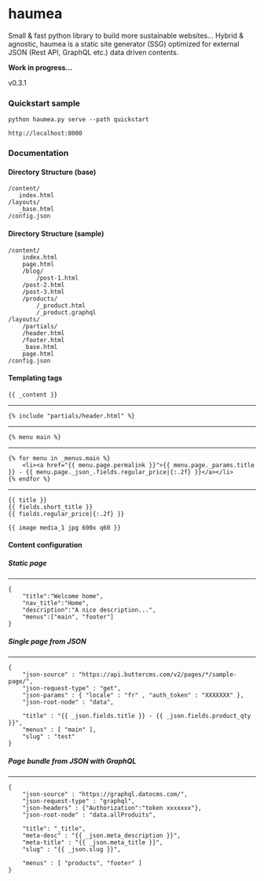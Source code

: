 # haumea
Small &amp; fast python library to build more sustainable websites... 
Hybrid & agnostic, haumea is a static site generator (SSG) optimized for external JSON (Rest API, GraphQL etc.) data driven contents. 

**Work in progress...**

v0.3.1

### Quickstart sample

	python haumea.py serve --path quickstart

	http://localhost:8000

### Documentation 

#### Directory Structure (base)

	/content/
	   index.html
	/layouts/
	   _base.html
	/config.json


#### Directory Structure (sample)


	/content/
	    index.html
	    page.html
	    /blog/              
	        /post-1.html   
		/post-2.html   
		/post-3.html   
	    /products/        
			/_product.html 
			/_product.graphql
	/layouts/
	    /partials/
		/header.html
		/footer.html
	    _base.html
	    page.html
	/config.json


#### Templating tags

	{{ _content }}
------------
	{% include "partials/header.html" %}
------------
	{% menu main %}
------------
	{% for menu in _menus.main %}
	    <li><a href="{{ menu.page.permalink }}">{{ menu.page._params.title }} - {{ menu.page._json_.fields.regular_price|{:.2f} }}</a></li>
	{% endfor %}
------------
	{{ title }}
	{{ fields.short_title }}
	{{ fields.regular_price|{:.2f} }}

	{{ image media_1 jpg 600x q60 }}

#### Content configuration 


##### Static page

------------
	{
	    "title":"Welcome home",
		"nav_title":"Home",
	    "description":"A nice description...",
	    "menus":["main", "footer"]
	}



##### Single page from JSON
------------
	{
		"json-source" : "https://api.buttercms.com/v2/pages/*/sample-page/",
		"json-request-type" : "get",
		"json-params" : { "locale" : "fr" , "auth_token" : "XXXXXXX" },
		"json-root-node" : "data", 

		"title" : "{{ _json.fields.title }} - {{ _json.fields.product_qty }}",
		"menus" : [ "main" ],
		"slug" : "test"
	}


##### Page bundle from JSON with GraphQL
------------
	{
		"json-source" : "https://graphql.datocms.com/",
		"json-request-type" : "graphql",
		"json-headers" : {"Authorization":"token xxxxxxx"},
		"json-root-node" : "data.allProduits", 

		"title": "_title",
		"meta-desc" : "{{ _json.meta_description }}",
		"meta-title" : "{{ _json.meta_title }}",
		"slug" : "{{ _json.slug }}",

		"menus" : [ "products", "footer" ]
	}

